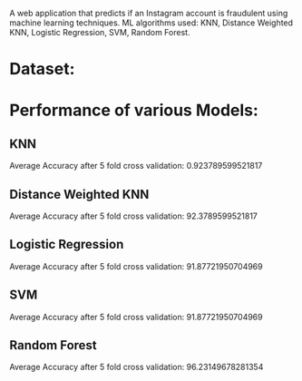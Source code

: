 A web application that predicts if an Instagram account is fraudulent using machine learning techniques. ML algorithms used: KNN, Distance Weighted KNN, Logistic Regression, SVM, Random Forest.

# Dataset:

# Performance of various Models:

## KNN
Average Accuracy after 5 fold cross validation: 0.923789599521817
## Distance Weighted KNN
Average Accuracy after 5 fold cross validation: 92.3789599521817
## Logistic Regression
Average Accuracy after 5 fold cross validation: 91.87721950704969
## SVM
Average Accuracy after 5 fold cross validation: 91.87721950704969
## Random Forest
Average Accuracy after 5 fold cross validation: 96.23149678281354
